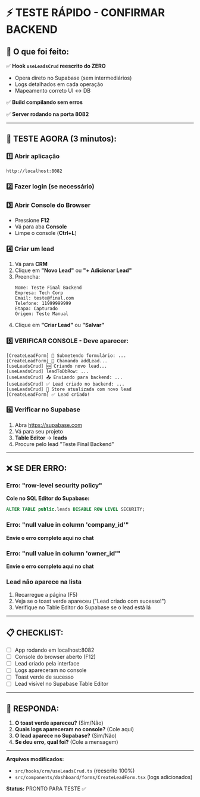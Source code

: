 # ⚡ TESTE RÁPIDO - CONFIRMAR BACKEND

## 🎯 O que foi feito:

✅ **Hook `useLeadsCrud` reescrito do ZERO**
- Opera direto no Supabase (sem intermediários)
- Logs detalhados em cada operação
- Mapeamento correto UI ↔ DB

✅ **Build compilando sem erros**

✅ **Server rodando na porta 8082**

---

## 🧪 TESTE AGORA (3 minutos):

### 1️⃣ Abrir aplicação
```
http://localhost:8082
```

### 2️⃣ Fazer login (se necessário)

### 3️⃣ Abrir Console do Browser
- Pressione **F12**
- Vá para aba **Console**
- Limpe o console (**Ctrl+L**)

### 4️⃣ Criar um lead
1. Vá para **CRM**
2. Clique em **"Novo Lead"** ou **"+ Adicionar Lead"**
3. Preencha:
   ```
   Nome: Teste Final Backend
   Empresa: Tech Corp
   Email: teste@final.com
   Telefone: 11999999999
   Etapa: Capturado
   Origem: Teste Manual
   ```
4. Clique em **"Criar Lead"** ou **"Salvar"**

### 5️⃣ VERIFICAR CONSOLE - Deve aparecer:

```
[CreateLeadForm] 📝 Submetendo formulário: ...
[CreateLeadForm] 🚀 Chamando addLead...
[useLeadsCrud] 🆕 Criando novo lead...
[useLeadsCrud] leadToDbRow: ...
[useLeadsCrud] 📤 Enviando para backend: ...
[useLeadsCrud] ✅ Lead criado no backend: ...
[useLeadsCrud] 🔄 Store atualizada com novo lead
[CreateLeadForm] ✅ Lead criado!
```

### 6️⃣ Verificar no Supabase
1. Abra https://supabase.com
2. Vá para seu projeto
3. **Table Editor** → **leads**
4. Procure pelo lead "Teste Final Backend"

---

## ❌ SE DER ERRO:

### Erro: "row-level security policy"
**Cole no SQL Editor do Supabase:**
```sql
ALTER TABLE public.leads DISABLE ROW LEVEL SECURITY;
```

### Erro: "null value in column 'company_id'"
**Envie o erro completo aqui no chat**

### Erro: "null value in column 'owner_id'"
**Envie o erro completo aqui no chat**

### Lead não aparece na lista
1. Recarregue a página (F5)
2. Veja se o toast verde apareceu ("Lead criado com sucesso!")
3. Verifique no Table Editor do Supabase se o lead está lá

---

## 📋 CHECKLIST:

- [ ] App rodando em localhost:8082
- [ ] Console do browser aberto (F12)
- [ ] Lead criado pela interface
- [ ] Logs apareceram no console
- [ ] Toast verde de sucesso
- [ ] Lead visível no Supabase Table Editor

---

## 🎯 RESPONDA:

1. **O toast verde apareceu?** (Sim/Não)
2. **Quais logs apareceram no console?** (Cole aqui)
3. **O lead aparece no Supabase?** (Sim/Não)
4. **Se deu erro, qual foi?** (Cole a mensagem)

---

**Arquivos modificados:**
- `src/hooks/crm/useLeadsCrud.ts` (reescrito 100%)
- `src/components/dashboard/forms/CreateLeadForm.tsx` (logs adicionados)

**Status:** PRONTO PARA TESTE ✅
